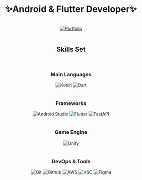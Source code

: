 <div align="center">
 
# ✨Android & Flutter Developer✨
<br/>
<a href="https://freezing-sunstone-2d0.notion.site/113c279a0c8a8017bfe0ccce30a6b904?pvs=25" target="_blank">
<img alt="Portfolio" src ="https://img.shields.io/badge/Resume-027DFD?&style=for-the-badge"/></a> 
</a>
<br/>
<br/>
 
##  Skills Set  <br/>
<br/>

### Main Languages

<img alt="Kotlin" src ="https://img.shields.io/badge/Kotlin-7F52FF.svg?&style=for-the-badge&logo=Kotlin&logoColor=white"/>
<img alt="Dart" src ="https://img.shields.io/badge/Dart-0175C2.svg?&style=for-the-badge&logo=Dart&logoColor=white"/>
</br><br/>

### Frameworks

<img alt="Android Studio" src ="https://img.shields.io/badge/AndroidStudio-3DDC84.svg?&style=for-the-badge&logo=AndroidStudio&logoColor=white"/>
<img alt="Flutter" src ="https://img.shields.io/badge/Flutter-02569B.svg?&style=for-the-badge&logo=Flutter&logoColor=white"/>
<img alt="FastAPI" src ="https://img.shields.io/badge/FastAPI-009688.svg?&style=for-the-badge&logo=FastAPI&logoColor=white"/>
<br/><br/>

### Game Engine

<img alt="Unity" src ="https://img.shields.io/badge/Unity-000000.svg?&style=for-the-badge&logo=Unity&logoColor=white"/>
<br/><br/>

### DevOps & Tools

<img alt="Git" src ="https://img.shields.io/badge/Git-F05032.svg?&style=for-the-badge&logo=Git&logoColor=white"/>
<img alt="Github" src ="https://img.shields.io/badge/Github-181717.svg?&style=for-the-badge&logo=Github&logoColor=white"/>
<img alt="AWS" src ="https://img.shields.io/badge/AWS-FF9900.svg?&style=for-the-badge&logo=amazon-aws&logoColor=white"/>
<img alt="VSC" src ="https://img.shields.io/badge/VSC-007ACC.svg?&style=for-the-badge&logo=VisualStudioCode&logoColor=white"/>
<img alt="Figma" src ="https://img.shields.io/badge/Figma-F24E1E.svg?&style=for-the-badge&logo=Figma&logoColor=white"/>
<br/><br/>
</div>
